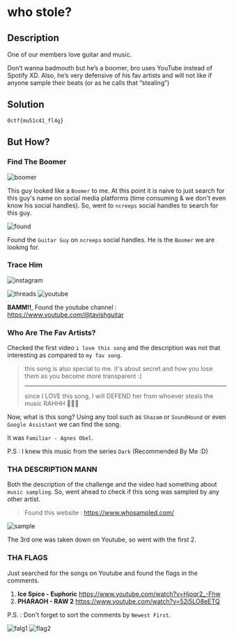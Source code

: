 # who stole?

## Description

One of our members love guitar and music. ⁠

Don’t wanna badmouth but he’s a boomer, bro uses YouTube instead of Spotify XD. ⁠Also, he’s very defensive of his fav artists and will not like if anyone sample their beats (or as he calls that “stealing”)

## Solution

`0ctf{mu51c41_fl4g}`

## But How?

### Find The Boomer

![boomer](./img/boomer.png)

This guy looked like a `Boomer` to me. At this point it is naive to just search for this guy's name on social media platforms (time consuming & we don't even know his social handles). So, went to `ncreeps` social handles to search for this guy.

![found](./img/guitarguy.png)

Found the `Guitar Guy` on `ncreeps` social handles. He is the `Boomer` we are looking for.

### Trace Him

![instagram](./img/insta.png)

![threads](./img/threads.png)
![youtube](./img/youtube.png)

**BAMM!!**, Found the youtube channel : <https://www.youtube.com/@tavishguitar>

### Who Are The Fav Artists?

Checked the first video `i love this song` and the description was not that interesting as compared to `my fav song`.

> this song is also special to me. it's about secret and how you lose them as you become more transparent :(
>
> _____
> since I LOVE this song, I will DEFEND her from whoever steals the music RAHHH 🦅🦅🦅

Now, what is this song? Using any tool such as `Shazam` or `SoundHound` or even `Google Assistant` we can find the song.

It was `Familiar - Agnes Obel`.

P.S : I knew this music from the series `Dark` (Recommended By Me :D)

### THA DESCRIPTION MANN

Both the description of the challenge and the video had something about `music sampling`. So, went ahead to check if this song was sampled by any other artist.

> Found this website : <https://www.whosampled.com/>

![sample](./img/sample.png)

The 3rd one was taken down on Youtube, so went with the first 2.

### THA FLAGS

Just searched for the songs on Youtube and found the flags in the comments.

1. **Ice Spice - Euphoric** <https://www.youtube.com/watch?v=Hjoqr2_-Fhw>
2. **PHARAOH - RAW 2** <https://www.youtube.com/watch?v=52i5LO8eETQ>

P.S. : Don't forget to sort the comments by `Newest First`.

![falg1](./img/f1.png)
![flag2](./img/f2.png)

